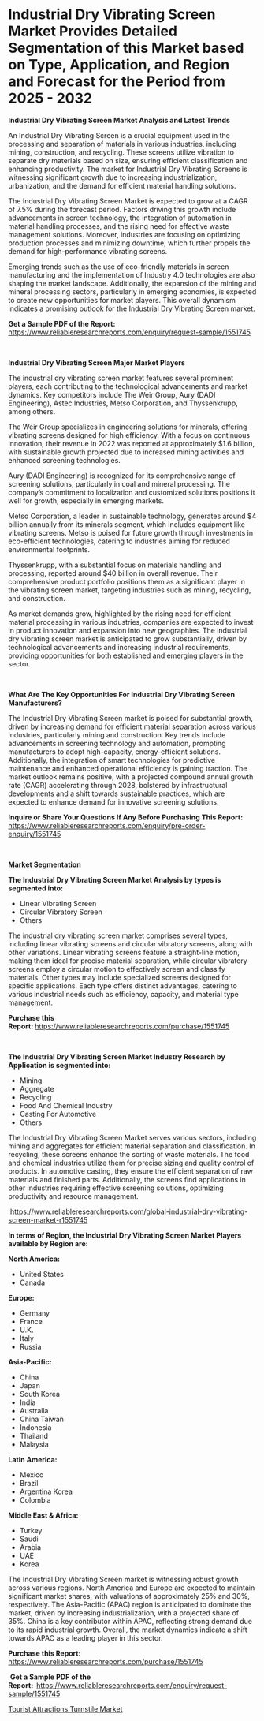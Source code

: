 <p><h1>Industrial Dry Vibrating Screen Market Provides Detailed Segmentation of this Market based on Type, Application, and Region and Forecast for the Period from 2025 - 2032</h1></p><p><strong>Industrial Dry Vibrating Screen Market Analysis and Latest Trends</strong></p>
<p><p>An Industrial Dry Vibrating Screen is a crucial equipment used in the processing and separation of materials in various industries, including mining, construction, and recycling. These screens utilize vibration to separate dry materials based on size, ensuring efficient classification and enhancing productivity. The market for Industrial Dry Vibrating Screens is witnessing significant growth due to increasing industrialization, urbanization, and the demand for efficient material handling solutions.</p><p>The Industrial Dry Vibrating Screen Market is expected to grow at a CAGR of 7.5% during the forecast period. Factors driving this growth include advancements in screen technology, the integration of automation in material handling processes, and the rising need for effective waste management solutions. Moreover, industries are focusing on optimizing production processes and minimizing downtime, which further propels the demand for high-performance vibrating screens.</p><p>Emerging trends such as the use of eco-friendly materials in screen manufacturing and the implementation of Industry 4.0 technologies are also shaping the market landscape. Additionally, the expansion of the mining and mineral processing sectors, particularly in emerging economies, is expected to create new opportunities for market players. This overall dynamism indicates a promising outlook for the Industrial Dry Vibrating Screen market.</p></p>
<p><strong>Get a Sample PDF of the Report:&nbsp;</strong> <a href="https://www.reliableresearchreports.com/enquiry/request-sample/1551745?utm_campaign=3325&utm_medium=2&utm_source=Github&utm_content=ia&utm_term=11042025&utm_id=industrial-dry-vibrating-screen">https://www.reliableresearchreports.com/enquiry/request-sample/1551745</a></p>
<p>&nbsp;</p>
<p><strong>Industrial Dry Vibrating Screen Major Market Players</strong></p>
<p><p>The industrial dry vibrating screen market features several prominent players, each contributing to the technological advancements and market dynamics. Key competitors include The Weir Group, Aury (DADI Engineering), Astec Industries, Metso Corporation, and Thyssenkrupp, among others.</p><p>The Weir Group specializes in engineering solutions for minerals, offering vibrating screens designed for high efficiency. With a focus on continuous innovation, their revenue in 2022 was reported at approximately $1.6 billion, with sustainable growth projected due to increased mining activities and enhanced screening technologies.</p><p>Aury (DADI Engineering) is recognized for its comprehensive range of screening solutions, particularly in coal and mineral processing. The company’s commitment to localization and customized solutions positions it well for growth, especially in emerging markets.</p><p>Metso Corporation, a leader in sustainable technology, generates around $4 billion annually from its minerals segment, which includes equipment like vibrating screens. Metso is poised for future growth through investments in eco-efficient technologies, catering to industries aiming for reduced environmental footprints.</p><p>Thyssenkrupp, with a substantial focus on materials handling and processing, reported around $40 billion in overall revenue. Their comprehensive product portfolio positions them as a significant player in the vibrating screen market, targeting industries such as mining, recycling, and construction.</p><p>As market demands grow, highlighted by the rising need for efficient material processing in various industries, companies are expected to invest in product innovation and expansion into new geographies. The industrial dry vibrating screen market is anticipated to grow substantially, driven by technological advancements and increasing industrial requirements, providing opportunities for both established and emerging players in the sector.</p></p>
<p>&nbsp;</p>
<p><strong>What Are The Key Opportunities For Industrial Dry Vibrating Screen Manufacturers?</strong></p>
<p><p>The Industrial Dry Vibrating Screen market is poised for substantial growth, driven by increasing demand for efficient material separation across various industries, particularly mining and construction. Key trends include advancements in screening technology and automation, prompting manufacturers to adopt high-capacity, energy-efficient solutions. Additionally, the integration of smart technologies for predictive maintenance and enhanced operational efficiency is gaining traction. The market outlook remains positive, with a projected compound annual growth rate (CAGR) accelerating through 2028, bolstered by infrastructural developments and a shift towards sustainable practices, which are expected to enhance demand for innovative screening solutions.</p></p>
<p><strong>Inquire or Share Your Questions If Any Before Purchasing This Report:</strong> <a href="https://www.reliableresearchreports.com/enquiry/pre-order-enquiry/1551745?utm_campaign=3325&utm_medium=2&utm_source=Github&utm_content=ia&utm_term=11042025&utm_id=industrial-dry-vibrating-screen">https://www.reliableresearchreports.com/enquiry/pre-order-enquiry/1551745</a></p>
<p>&nbsp;</p>
<p><strong>Market Segmentation</strong></p>
<p><strong>The Industrial Dry Vibrating Screen Market Analysis by types is segmented into:</strong></p>
<p><ul><li>Linear Vibrating Screen</li><li>Circular Vibratory Screen</li><li>Others</li></ul></p>
<p><p>The industrial dry vibrating screen market comprises several types, including linear vibrating screens and circular vibratory screens, along with other variations. Linear vibrating screens feature a straight-line motion, making them ideal for precise material separation, while circular vibratory screens employ a circular motion to effectively screen and classify materials. Other types may include specialized screens designed for specific applications. Each type offers distinct advantages, catering to various industrial needs such as efficiency, capacity, and material type management.</p></p>
<p><strong>Purchase this Report:&nbsp;</strong><a href="https://www.reliableresearchreports.com/purchase/1551745?utm_campaign=3325&utm_medium=2&utm_source=Github&utm_content=ia&utm_term=11042025&utm_id=industrial-dry-vibrating-screen">https://www.reliableresearchreports.com/purchase/1551745</a></p>
<p>&nbsp;</p>
<p><strong>The Industrial Dry Vibrating Screen Market Industry Research by Application is segmented into:</strong></p>
<p><ul><li>Mining</li><li>Aggregate</li><li>Recycling</li><li>Food And Chemical Industry</li><li>Casting For Automotive</li><li>Others</li></ul></p>
<p><p>The Industrial Dry Vibrating Screen Market serves various sectors, including mining and aggregates for efficient material separation and classification. In recycling, these screens enhance the sorting of waste materials. The food and chemical industries utilize them for precise sizing and quality control of products. In automotive casting, they ensure the efficient separation of raw materials and finished parts. Additionally, the screens find applications in other industries requiring effective screening solutions, optimizing productivity and resource management.</p></p>
<p><a href="https://www.reliableresearchreports.com/global-industrial-dry-vibrating-screen-market-r1551745?utm_campaign=3325&utm_medium=2&utm_source=Github&utm_content=ia&utm_term=11042025&utm_id=industrial-dry-vibrating-screen">&nbsp;https://www.reliableresearchreports.com/global-industrial-dry-vibrating-screen-market-r1551745</a></p>
<p><strong>In terms of Region, the Industrial Dry Vibrating Screen Market Players available by Region are:</strong></p>
<p>
    <p> <strong> North America: </strong>
        <ul>
            <li>United States</li>
            <li>Canada</li>
        </ul>
        </p> 
    <p> <strong> Europe: </strong>
        <ul>
            <li>Germany</li>
            <li>France</li>
            <li>U.K.</li>
            <li>Italy</li>
            <li>Russia</li>
        </ul>
        </p> 
    <p> <strong> Asia-Pacific: </strong>
        <ul>
            <li>China</li>
            <li>Japan</li>
            <li>South Korea</li>
            <li>India</li>
            <li>Australia</li>
            <li>China Taiwan</li>
            <li>Indonesia</li>
            <li>Thailand</li>
            <li>Malaysia</li>
        </ul>
        </p> 
    <p> <strong> Latin America: </strong>
        <ul>
            <li>Mexico</li>
            <li>Brazil</li>
            <li>Argentina Korea</li>
            <li>Colombia</li>
        </ul>
        </p> 
    <p> <strong> Middle East & Africa: </strong>
        <ul>
            <li>Turkey</li>
            <li>Saudi</li>
            <li>Arabia</li>
            <li>UAE</li>
            <li>Korea</li>
        </ul>
    </p>
    </p>
<p><p>The Industrial Dry Vibrating Screen market is witnessing robust growth across various regions. North America and Europe are expected to maintain significant market shares, with valuations of approximately 25% and 30%, respectively. The Asia-Pacific (APAC) region is anticipated to dominate the market, driven by increasing industrialization, with a projected share of 35%. China is a key contributor within APAC, reflecting strong demand due to its rapid industrial growth. Overall, the market dynamics indicate a shift towards APAC as a leading player in this sector.</p></p>
<p><strong>Purchase this Report: </strong><a href="https://www.reliableresearchreports.com/purchase/1551745?utm_campaign=3325&utm_medium=2&utm_source=Github&utm_content=ia&utm_term=11042025&utm_id=industrial-dry-vibrating-screen">https://www.reliableresearchreports.com/purchase/1551745</a></p>
<p>&nbsp;<strong>Get a Sample PDF of the Report:&nbsp;&nbsp;</strong><a href="https://www.reliableresearchreports.com/enquiry/request-sample/1551745?utm_campaign=3325&utm_medium=2&utm_source=Github&utm_content=ia&utm_term=11042025&utm_id=industrial-dry-vibrating-screen">https://www.reliableresearchreports.com/enquiry/request-sample/1551745</a></p>
<p><strong></strong></p>
<p><p><a href="https://github.com/goickpache1m/Market-Research-Report-List-1/blob/main/tourist-attractions-turnstile-market.md?utm_campaign=3325&utm_medium=2&utm_source=Github&utm_content=ia&utm_term=11042025&utm_id=industrial-dry-vibrating-screen">Tourist Attractions Turnstile Market</a></p></p>